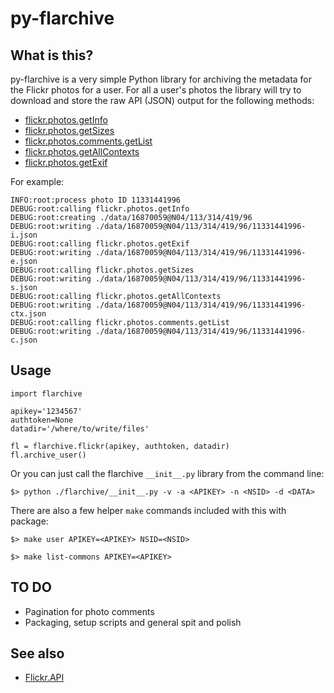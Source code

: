# py-flarchive

## What is this?

py-flarchive is a very simple Python library for archiving the metadata for the
Flickr photos for a user. For all a user's photos the library will try to
download and store the raw API (JSON) output for the following methods:

* [flickr.photos.getInfo](http://www.flickr.com/services/api/flickr.photos.getInfo)
* [flickr.photos.getSizes](http://www.flickr.com/services/api/flickr.photos.getSizes)
* [flickr.photos.comments.getList](http://www.flickr.com/services/api/flickr.photos.comments.getList)
* [flickr.photos.getAllContexts](http://www.flickr.com/services/api/flickr.photos.getAllContexts)
* [flickr.photos.getExif](http://www.flickr.com/services/api/flickr.photos.getExif)

For example:

	INFO:root:process photo ID 11331441996
	DEBUG:root:calling flickr.photos.getInfo
	DEBUG:root:creating ./data/16870059@N04/113/314/419/96
	DEBUG:root:writing ./data/16870059@N04/113/314/419/96/11331441996-i.json
	DEBUG:root:calling flickr.photos.getExif
	DEBUG:root:writing ./data/16870059@N04/113/314/419/96/11331441996-e.json
	DEBUG:root:calling flickr.photos.getSizes
	DEBUG:root:writing ./data/16870059@N04/113/314/419/96/11331441996-s.json
	DEBUG:root:calling flickr.photos.getAllContexts
	DEBUG:root:writing ./data/16870059@N04/113/314/419/96/11331441996-ctx.json
	DEBUG:root:calling flickr.photos.comments.getList
	DEBUG:root:writing ./data/16870059@N04/113/314/419/96/11331441996-c.json

## Usage

	import flarchive

	apikey='1234567'
	authtoken=None
	datadir='/where/to/write/files'

	fl = flarchive.flickr(apikey, authtoken, datadir)
	fl.archive_user()        

Or you can just call the flarchive `__init__.py` library from the command line:

	$> python ./flarchive/__init__.py -v -a <APIKEY> -n <NSID> -d <DATA>

There are also a few helper `make` commands included with this with package:

	$> make user APIKEY=<APIKEY> NSID=<NSID>

	$> make list-commons APIKEY=<APIKEY>

## TO DO

* Pagination for photo comments
* Packaging, setup scripts and general spit and polish

## See also

* [Flickr.API](https://pypi.python.org/pypi/Flickr.API)
